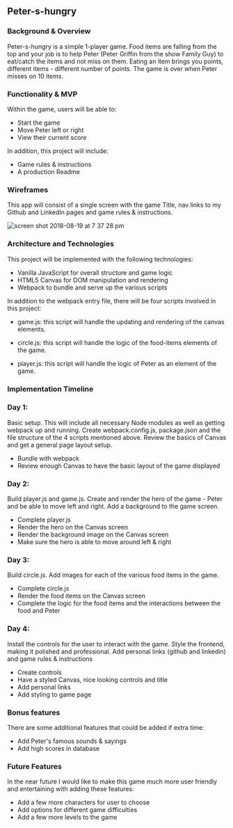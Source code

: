 ## Peter-s-hungry

### Background & Overview

Peter-s-hungry is a simple 1-player game. Food items are falling from the top and your job is to help Peter (Peter Griffin from the show Family Guy) to eat/catch the items and not miss on them. Eating an item brings you points, different items - different number of points. The game is over when Peter misses on 10 items.

### Functionality & MVP

Within the game, users will be able to:

 * Start the game
 * Move Peter left or right
 * View their current score

In addition, this project will include:

 * Game rules & instructions
 * A production Readme

### Wireframes

This app will consist of a single screen with the game Title, nav links to my Github and LinkedIn pages and game rules & instructions.

![screen shot 2018-08-19 at 7 37 28 pm](https://user-images.githubusercontent.com/25918181/44317685-60b44580-a3e7-11e8-92fe-086b993e13ec.png)


### Architecture and Technologies

This project will be implemented with the following technologies:

* Vanilla JavaScript for overall structure and game logic
* HTML5 Canvas for DOM manipulation and rendering
* Webpack to bundle and serve up the various scripts

In addition to the webpack entry file, there will be four scripts involved in this project:

* game.js: this script will handle the updating and rendering of the canvas elements.

* circle.js: this script will handle the logic of the food-items elements of the game.

* player.js: this script will handle the logic of Peter as an element of the game.

### Implementation Timeline

### Day 1:
Basic setup. This will include all necessary Node modules as well as getting webpack up and running. Create webpack.config.js, package.json and the file structure of the 4 scripts mentioned above. Review the basics of Canvas and get a general page layout setup.

* Bundle with webpack
* Review enough Canvas to have the basic layout of the game displayed

### Day 2:
Build player.js and game.js. Create and render the hero of the game - Peter and be able to move left and right. Add a background to the game screen.

* Complete player.js
* Render the hero on the Canvas screen
* Render the background image on the Canvas screen
* Make sure the hero is able to move around left & right

### Day 3:
Build circle.js. Add images for each of the various food items in the game.

* Complete circle.js 
* Render the food items on the Canvas screen
* Complete the logic for the food items and the interactions between the food and Peter

### Day 4:
Install the controls for the user to interact with the game. Style the frontend, making it polished and professional. Add personal links (github and linkedin) and game rules & instructions

* Create controls
* Have a styled Canvas, nice looking controls and title
* Add personal links
* Add styling to game page

### Bonus features

There are some additional features that could be added if extra time:

 * Add Peter's famous sounds & sayings
 * Add high scores in database

### Future Features

In the near future I would like to make this game much more user friendly and entertaining with adding these features:

 * Add a few more characters for user to choose
 * Add options for different game difficulties
 * Add a few more levels to the game
